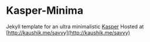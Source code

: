 # Kasper-Minima
Jekyll template for an ultra minimalistic [Kasper](https://github.com/rosario/kasper)
Hosted at [http://kaushik.me/savvy](http://kaushik.me/savvy)
